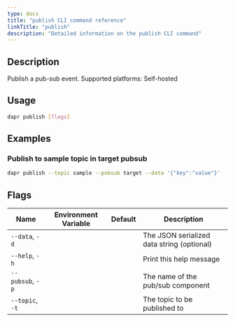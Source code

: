 ```yaml
---
type: docs
title: "publish CLI command reference"
linkTitle: "publish"
description: "Detailed information on the publish CLI command"
---
```


## Description

Publish a pub-sub event. Supported platforms: Self-hosted

## Usage

```bash
dapr publish [flags]
```

## Examples

### Publish to sample topic in target pubsub
```bash
dapr publish --topic sample --pubsub target --data '{"key":"value"}'
```


## Flags

| Name | Environment Variable | Default | Description
| --- | --- | --- | --- |
| `--data`, `-d` | | | The JSON serialized data string (optional) |
| `--help`, `-h` | | | Print this help message |
| `--pubsub`, `-p` | | | The name of the pub/sub component
| `--topic`, `-t` | | | The topic to be published to |

